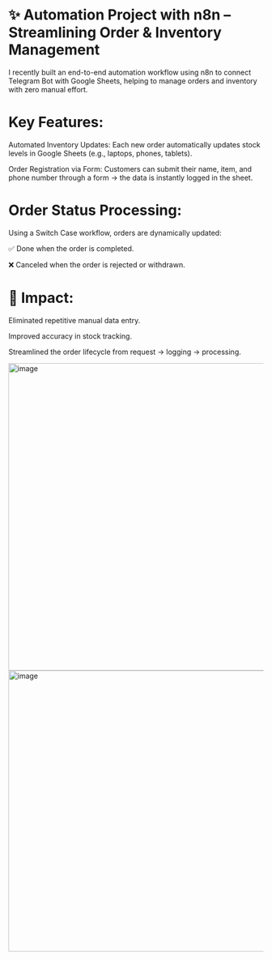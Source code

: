 # ✨ Automation Project with n8n – Streamlining Order & Inventory Management

I recently built an end-to-end automation workflow using n8n to connect Telegram Bot with Google Sheets, helping to manage orders and inventory with zero manual effort.

# Key Features:

Automated Inventory Updates:
Each new order automatically updates stock levels in Google Sheets (e.g., laptops, phones, tablets).

Order Registration via Form:
Customers can submit their name, item, and phone number through a form → the data is instantly logged in the sheet.

# Order Status Processing:
Using a Switch Case workflow, orders are dynamically updated:

✅ Done when the order is completed.

❌ Canceled when the order is rejected or withdrawn.

# 🔹 Impact:

Eliminated repetitive manual data entry.

Improved accuracy in stock tracking.

Streamlined the order lifecycle from request → logging → processing.

<img width="1375" height="607" alt="image" src="https://github.com/user-attachments/assets/1b4fa8e7-883c-43ae-8d78-52de01a50d14" />
<img width="1500" height="555" alt="image" src="https://github.com/user-attachments/assets/e7c84e57-28cf-4440-b9fc-8ad9e4898353" />

